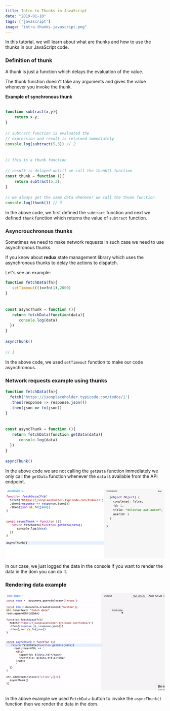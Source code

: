 ```yaml
---
title: Intro to Thunks in JavaScript
date: "2019-01-10"
tags: ['javascript']
image: "intro-thunks-javascript.png"
---
```


In this tutorial, we will learn about what are thunks and how to use the thunks in our JavaScript code.


### Definition of thunk

A thunk is just a function which delays the evaluation of the value.

The thunk function doesn't take any arguments and gives the value whenever you invoke the thunk.



__Example of synchronous thunk__

```js

function subtract(x,y){
    return x-y;
}

// subtract function is evaluated the
// expression and result is returned immediately
console.log(subtract(5,3)) // 2


// this is a thunk function

// result is delayed untill we call the thunk() function
const thunk = function (){
    return subtract(5,3);
}

// we always get the same data whenever we call the thunk function
console.log(thunk()) // 3

```

In the above code, we first defined the `subtract` function and next we defined `thunk` function which returns the value of `subtract` function.


### Asyncrouchronous thunks

Sometimes we need to make network requests in such case we need to use asynchronous thunks.

If you know about __redux__ state management library which uses the asynchronous thunks to delay the actions to dispatch.


Let's see an example:

```js
function fetchData(fn){
   setTimeout(()=>fn(1),2000)
}


const asyncThunk = function (){
   return fetchData(function(data){
      console.log(data)
  })
}

asyncThunk()

// 1
```

In the above code, we used `setTimeout` function to make our code asynchronous.


### Network requests example using thunks

```js
function fetchData(fn){
  fetch('https://jsonplaceholder.typicode.com/todos/1')
  .then(response => response.json())
  .then(json => fn(json))
}


const asyncThunk = function (){
   return fetchData(function getData(data){
      console.log(data)
  })
}

asyncThunk()

```

In the above code we are not calling the `getData` function immediately we only call the `getData`
function whenever the `data` is available from the API endpoint.


![async thunk example](./async-thunk-example.png)


In our case, we just logged the data in the console if you want to render the data in the dom you can do it.


### Rendering data example

![thunks rendering dom](./thunks-rendering-dom.gif)


In the above example we used `FetchData` button to invoke the `asyncThunk()` function then we render the data in the dom.